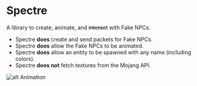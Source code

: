 # Spectre
A library to create, animate, and ~~interact~~ with Fake NPCs.

* Spectre **does** create and send packets for Fake NPCs.
* Spectre **does** allow the Fake NPCs to be animated.
* Spectre **does** allow an entity to be spawned with any name (including colors).
* Spectre **does not** fetch textures from the Mojang API.

![alt Animation](https://im5.ezgif.com/tmp/ezgif-5-9f914f7e65.gif)
